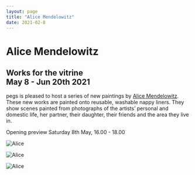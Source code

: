 ```yaml
---
layout: page
title: "Alice Mendelowitz"
date: 2021-02-8
---
```


# Alice  Mendelowitz

## Works for the vitrine<br/>May 8 - Jun 20th 2021

<!-- ![Alice](http://pegs.site/assets/images/alice-pegs-web.jpg) !--> 

pegs is pleased to host a series of new paintings by [Alice Mendelowitz](https://www.alicemendelowitz.com/). These new works are painted onto reusable, washable nappy liners. They show scenes painted from photographs of the artists’ personal and domestic life, her partner, their daughter, their friends and the area they live in.  

Opening preview Saturday 8th May, 16.00 - 18.00  

![Alice](http://pegs.site/assets/images/alice01.jpg)  

![Alice](http://pegs.site/assets/images/alice02.jpg)  

![Alice](http://pegs.site/assets/images/alice03.jpg)  
